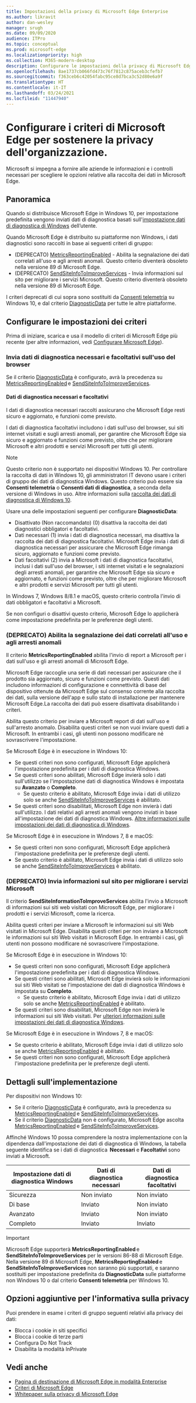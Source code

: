 ```yaml
---
title: Impostazioni della privacy di Microsoft Edge Enterprise
ms.author: likravit
author: dan-wesley
manager: srugh
ms.date: 09/09/2020
audience: ITPro
ms.topic: conceptual
ms.prod: microsoft-edge
ms.localizationpriority: high
ms.collection: M365-modern-desktop
description: Configurare le impostazioni della privacy di Microsoft Edge Enterprise
ms.openlocfilehash: 8ae1737cb066fd473c76f7812c875aceb3cfefb7
ms.sourcegitcommit: f363ceb6c42054fabc95ce8d7bca3c52d80e6a9f
ms.translationtype: HT
ms.contentlocale: it-IT
ms.lasthandoff: 03/24/2021
ms.locfileid: "11447940"
---
```

# <a name="configure-microsoft-edge-policies-to-support-enterprise-privacy"></a>Configurare i criteri di Microsoft Edge per sostenere la privacy dell'organizzazione.

Microsoft si impegna a fornire alle aziende le informazioni e i controlli necessari per scegliere le opzioni relative alla raccolta dei dati in Microsoft Edge.

## <a name="overview"></a>Panoramica

Quando si distribuisce Microsoft Edge in Windows 10, per impostazione predefinita vengono inviati dati di diagnostica basati sull'[impostazione dati di diagnostica di Windows](/windows/privacy/configure-windows-diagnostic-data-in-your-organization) dell’utente.

Quando Microsoft Edge è distribuito su piattaforme non Windows, i dati diagnostici sono raccolti in base ai seguenti criteri di gruppo:

- (DEPRECATO) [MetricsReportingEnabled](./microsoft-edge-policies.md#metricsreportingenabled) - Abilita la segnalazione dei dati correlati all'uso e agli arresti anomali. Questo criterio diventerà obsoleto nella versione 89 di Microsoft Edge.
- (DEPRECATO) [SendSiteInfoToImproveServices](./microsoft-edge-policies.md#sendsiteinfotoimproveservices) - Invia informazioni sul sito per migliorare i servizi Microsoft. Questo criterio diventerà obsoleto nella versione 89 di Microsoft Edge.

I criteri deprecati di cui sopra sono sostituiti da [Consenti telemetria](/windows/privacy/configure-windows-diagnostic-data-in-your-organization) su Windows 10, e dal criterio [DiagnosticData](./microsoft-edge-policies.md#diagnosticdata) per tutte le altre piattaforme.  

## <a name="configure-policy-settings"></a>Configurare le impostazioni dei criteri

Prima di iniziare, scarica e usa il modello di criteri di Microsoft Edge più recente (per altre informazioni, vedi [Configurare Microsoft Edge](configure-microsoft-edge.md)).

### <a name="send-required-and-optional-diagnostic-data-about-browser-usage"></a>Invia dati di diagnostica necessari e facoltativi sull'uso del browser

Se il criterio [DiagnosticData](./microsoft-edge-policies.md#diagnosticdata) è configurato, avrà la precedenza su [MetricsReportingEnabled](./microsoft-edge-policies.md#metricsreportingenabled) e [SendSiteInfoToImproveServices](./microsoft-edge-policies.md#sendsiteinfotoimproveservices).

#### <a name="required-and-optional-diagnostic-data"></a>Dati di diagnostica necessari e facoltativi

I dati di diagnostica necessari raccolti assicurano che Microsoft Edge resti sicuro e aggiornato, e funzioni come previsto.

I dati di diagnostica facoltativi includono i dati sull'uso del browser, sui siti internet visitati e sugli arresti anomali, per garantire che Microsoft Edge sia sicuro e aggiornato e funzioni come previsto, oltre che per migliorare Microsoft e altri prodotti e servizi Microsoft per tutti gli utenti.

> [!NOTE]
> Questo criterio non è supportato nei dispositivi Windows 10. Per controllare la raccolta di dati in Windows 10, gli amministratori IT devono usare i criteri di gruppo dei dati di diagnostica Windows. Questo criterio può essere sia **Consenti telemetria** o **Consenti dati di diagnostica**, a seconda della versione di Windows in uso. Altre informazioni sulla [raccolta dei dati di diagnostica di Windows 10](/windows/privacy/configure-windows-diagnostic-data-in-your-organization).

Usare una delle impostazioni seguenti per configurare **DiagnosticData**:

- Disattivato (Non raccomandato) (0) disattiva la raccolta dei dati diagnostici obbligatori e facoltativi. 
- Dati necessari (1) invia i dati di diagnostica necessari, ma disattiva la raccolta dei dati di diagnostica facoltativi. Microsoft Edge invia i dati di diagnostica necessari per assicurare che Microsoft Edge rimanga sicuro, aggiornato e funzioni come previsto. 
- Dati facoltativi (2) invia a Microsoft i dati di diagnostica facoltativi, inclusi i dati sull'uso del browser, i siti internet visitati e le segnalazioni degli arresti anomali, per garantire che Microsoft Edge sia sicuro e aggiornato, e funzioni come previsto, oltre che per migliorare Microsoft e altri prodotti e servizi Microsoft per tutti gli utenti.

In Windows 7, Windows 8/8.1 e macOS, questo criterio controlla l'invio di dati obbligatori e facoltativi a Microsoft.

Se non configuri o disattivi questo criterio, Microsoft Edge lo applicherà come impostazione predefinita per le preferenze degli utenti.

### <a name="deprecated-enable-usage-and-crash-related-data-reporting"></a>(DEPRECATO) Abilita la segnalazione dei dati correlati all'uso e agli arresti anomali

Il criterio **MetricsReportingEnabled** abilita l'invio di report a Microsoft per i dati sull'uso e gli arresti anomali di Microsoft Edge.

Microsoft Edge raccoglie una serie di dati necessari per assicurare che il prodotto sia aggiornato, sicuro e funzioni come previsto. Questi dati includono informazioni di configurazione e connettività di base del dispositivo ottenute da Microsoft Edge sul consenso corrente alla raccolta dei dati, sulla versione dell'app e sullo stato di installazione per mantenere Microsoft Edge.La raccolta dei dati può essere disattivata disabilitando i criteri.

Abilita questo criterio per inviare a Microsoft report di dati sull'uso e sull'arresto anomalo. Disabilita questi criteri se non vuoi inviare questi dati a Microsoft. In entrambi i casi, gli utenti non possono modificare né sovrascrivere l'impostazione.

Se Microsoft Edge è in esecuzione in Windows 10:

- Se questi criteri non sono configurati, Microsoft Edge applicherà l'impostazione predefinita per i dati di diagnostica Windows.
- Se questi criteri sono abilitati, Microsoft Edge invierà solo i dati sull'utilizzo se l'impostazione dati di diagnostica Windows è impostata su **Avanzato** o **Completo**.
  - Se questo criterio è abilitato, Microsoft Edge invia i dati di utilizzo solo se anche [SendSiteInfoToImproveServices](./microsoft-edge-policies.md#sendsiteinfotoimproveservices) è abilitato.
- Se questi criteri sono disabilitati, Microsoft Edge non invierà i dati sull'utilizzo. I dati relativi agli arresti anomali vengono inviati in base all'impostazione dei dati di diagnostica Windows. [Altre informazioni sulle impostazioni dei dati di diagnostica di Windows](/windows/privacy/configure-windows-diagnostic-data-in-your-organization).

Se Microsoft Edge è in esecuzione in Windows 7, 8 e macOS:

- Se questi criteri non sono configurati, Microsoft Edge applicherà l'impostazione predefinita per le preferenze degli utenti.
-  Se questo criterio è abilitato, Microsoft Edge invia i dati di utilizzo solo se anche [SendSiteInfoToImproveServices](./microsoft-edge-policies.md#sendsiteinfotoimproveservices) è abilitato.

### <a name="deprecated-send-site-information-to-improve-microsoft-services"></a>(DEPRECATO) Invia informazioni sul sito per migliorare i servizi Microsoft

Il criterio **SendSiteInformationToImproveServices** abilita l'invio a Microsoft di informazioni sui siti web visitati con Microsoft Edge, per migliorare i prodotti e i servizi Microsoft, come la ricerca.

Abilita questi criteri per inviare a Microsoft le informazioni sui siti Web visitati in Microsoft Edge. Disabilita questi criteri per non inviare a Microsoft le informazioni sui siti Web visitati in Microsoft Edge. In entrambi i casi, gli utenti non possono modificare né sovrascrivere l'impostazione.

Se Microsoft Edge è in esecuzione in Windows 10:

- Se questi criteri non sono configurati, Microsoft Edge applicherà l'impostazione predefinita per i dati di diagnostica Windows.
- Se questi criteri sono abilitati, Microsoft Edge invierà solo le informazioni sui siti Web visitati se l'impostazione dei dati di diagnostica Windows è impostata su **Completo**.
  - Se questo criterio è abilitato, Microsoft Edge invia i dati di utilizzo solo se anche [MetricsReportingEnabled](./microsoft-edge-policies.md#metricsreportingenabled) è abilitato. 
- Se questi criteri sono disabilitati, Microsoft Edge non invierà le informazioni sui siti Web visitati. Per [ulteriori informazioni sulle impostazioni dei dati di diagnostica Windows](/windows/privacy/configure-windows-diagnostic-data-in-your-organization).

Se Microsoft Edge è in esecuzione in Windows 7, 8 e macOS:

- Se questo criterio è abilitato, Microsoft Edge invia i dati di utilizzo solo se anche [MetricsReportingEnabled](./microsoft-edge-policies.md#metricsreportingenabled) è abilitato.
- Se questi criteri non sono configurati, Microsoft Edge applicherà l'impostazione predefinita per le preferenze degli utenti.

## <a name="implementation-details"></a>Dettagli sull'implementazione

Per dispositivi non Windows 10: 
- Se il criterio [DiagnosticData](./microsoft-edge-policies.md#diagnosticdata) è configurato, avrà la precedenza su [MetricsReportingEnabled](./microsoft-edge-policies.md#metricsreportingenabled) e [SendSiteInfoToImproveServices](./microsoft-edge-policies.md#sendsiteinfotoimproveservices). 
- Se il criterio [DiagnosticData](./microsoft-edge-policies.md#diagnosticdata) non è configurato, Microsoft Edge ascolta [MetricsReportingEnabled](./microsoft-edge-policies.md#metricsreportingenabled) e [SendSiteInfoToImproveServices](./microsoft-edge-policies.md#sendsiteinfotoimproveservices).  

Affinché Windows 10 possa comprendere la nostra implementazione con la dipendenza dall'impostazione dei dati di diagnostica di Windows, la tabella seguente identifica se i dati di diagnostica  **Necessari** e **Facoltativi** sono inviati a Microsoft.

| Impostazione dati di diagnostica Windows | Dati di diagnostica necessari  | Dati di diagnostica facoltativi |
|---------------------------------|-----------------------------------------------|-----------------------------------------------------|
| Sicurezza                        | Non inviato                                      | Non inviato                                            |
| Di base                           | Inviato                                      | Non inviato                                            |
| Avanzato                        | Inviato                                          | Non inviato                                            |
| Completo                            | Inviato                                          | Inviato                                                |

> [!IMPORTANT]
> Microsoft Edge supporterà **MetricsReportingEnabled** e **SendSiteInfoToImproveServices** per le versioni 86-88 di Microsoft Edge. Nella versione 89 di Microsoft Edge, **MetricsReportingEnabled** e **SendSiteInfoToImproveServices** non saranno più supportati, e saranno sostituiti per impostazione predefinita da **DiagnosticData** sulle piattaforme non Windows 10 o dal criterio **Consenti telemetria** per Windows 10.

## <a name="additional-privacy-policy-options"></a>Opzioni aggiuntive per l'informativa sulla privacy

Puoi prendere in esame i criteri di gruppo seguenti relativi alla privacy dei dati:

- Blocca i cookie in siti specifici
- Blocca i cookie di terze parti
- Configura Do Not Track
- Disabilita la modalità InPrivate

## <a name="see-also"></a>Vedi anche

- [Pagina di destinazione di Microsoft Edge in modalità Enterprise](https://aka.ms/EdgeEnterprise)
- [Criteri di Microsoft Edge](microsoft-edge-policies.md)
- [Whitepaper sulla privacy di Microsoft Edge](/microsoft-edge/privacy-whitepaper)